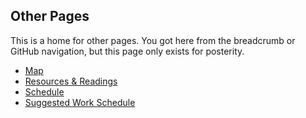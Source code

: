 Other Pages
---

This is a home for other pages. You got here from the breadcrumb or GitHub navigation, but this page only exists for posterity.

- [Map](./map.md)
- [Resources & Readings](./resources_readings.md)
- [Schedule](./schedule.md)
- [Suggested Work Schedule](./suggested_work_schedule.md)
